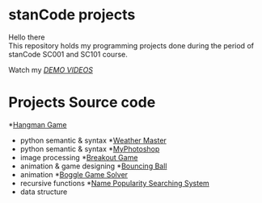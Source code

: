 # stanCode projects
Hello there\
This repository holds my programming projects done during the period of stanCode SC001 and SC101 course.

Watch my *[DEMO VIDEOS](https://drive.google.com/drive/folders/1Gi3bn9qPW_gR0ISyGzVPLd5Bztdvd7rF?fbclid=IwAR36BW3v_bHn-Idsh-0_ROSWLwrXOzoervZId25OOzH2LX4b6FCGDfULdDg)*

# Projects Source code
*[Hangman Game](https://github.com/hsuenchichiu/sc-projects/tree/main/stanCode%20Projects/hangman)
 * python semantic & syntax
*[Weather Master](https://github.com/hsuenchichiu/sc-projects/tree/main/stanCode%20Projects/weather)
 * python semantic & syntax
*[MyPhotoshop](https://github.com/hsuenchichiu/sc-projects/tree/main/stanCode%20Projects/my_photoshop)
 * image processing
*[Breakout Game](https://github.com/hsuenchichiu/sc-projects/tree/main/stanCode%20Projects/break_out_game)
 * animation & game designing
*[Bouncing Ball](https://github.com/hsuenchichiu/sc-projects/tree/main/stanCode%20Projects/bouncing_ball)
 * animation
*[Boggle Game Solver](https://github.com/hsuenchichiu/sc-projects/tree/main/stanCode%20Projects/boggle_game_solver)
 * recursive functions
*[Name Popularity Searching System](https://github.com/hsuenchichiu/sc-projects/tree/main/stanCode%20Projects/name_searching_system)
 * data structure
